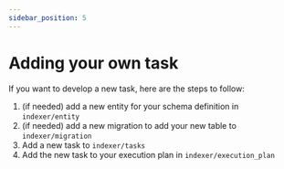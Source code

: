 ```yaml
---
sidebar_position: 5
---
```


# Adding your own task

If you want to develop a new task, here are the steps to follow:

1. (if needed) add a new entity for your schema definition in `indexer/entity`
2. (if needed) add a new migration to add your new table to `indexer/migration`
3. Add a new task to `indexer/tasks`
4. Add the new task to your execution plan in `indexer/execution_plan`

